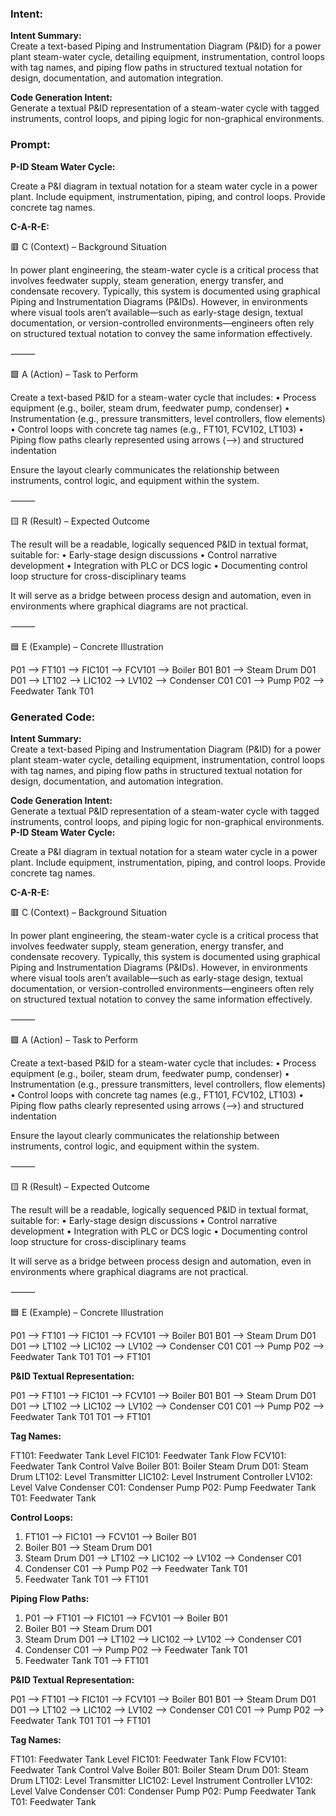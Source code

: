 ### Intent:
**Intent Summary:**  
Create a text-based Piping and Instrumentation Diagram (P&ID) for a power plant steam-water cycle, detailing equipment, instrumentation, control loops with tag names, and piping flow paths in structured textual notation for design, documentation, and automation integration.  

**Code Generation Intent:**  
Generate a textual P&ID representation of a steam-water cycle with tagged instruments, control loops, and piping logic for non-graphical environments.

### Prompt:
**P-ID Steam Water Cycle:**

Create a P&I diagram in textual notation for a steam water cycle in a power plant. Include equipment, instrumentation, piping, and control loops. Provide concrete tag names.

**C-A-R-E:**

🟥 C (Context) – Background Situation

In power plant engineering, the steam-water cycle is a critical process that involves feedwater supply, steam generation, energy transfer, and condensate recovery. Typically, this system is documented using graphical Piping and Instrumentation Diagrams (P&IDs). However, in environments where visual tools aren’t available—such as early-stage design, textual documentation, or version-controlled environments—engineers often rely on structured textual notation to convey the same information effectively.

⸻

🟩 A (Action) – Task to Perform

Create a text-based P&ID for a steam-water cycle that includes:
	•	Process equipment (e.g., boiler, steam drum, feedwater pump, condenser)
	•	Instrumentation (e.g., pressure transmitters, level controllers, flow elements)
	•	Control loops with concrete tag names (e.g., FT101, FCV102, LT103)
	•	Piping flow paths clearly represented using arrows (-->) and structured indentation

Ensure the layout clearly communicates the relationship between instruments, control logic, and equipment within the system.

⸻

🟨 R (Result) – Expected Outcome

The result will be a readable, logically sequenced P&ID in textual format, suitable for:
	•	Early-stage design discussions
	•	Control narrative development
	•	Integration with PLC or DCS logic
	•	Documenting control loop structure for cross-disciplinary teams

It will serve as a bridge between process design and automation, even in environments where graphical diagrams are not practical.

⸻

🟦 E (Example) – Concrete Illustration

P01  --> FT101 --> FIC101 --> FCV101 --> Boiler B01
B01  --> Steam Drum D01
D01  --> LT102 --> LIC102 --> LV102 --> Condenser C01
C01  --> Pump P02 --> Feedwater Tank T01

### Generated Code:
**Intent Summary:**  
Create a text-based Piping and Instrumentation Diagram (P&ID) for a power plant steam-water cycle, detailing equipment, instrumentation, control loops with tag names, and piping flow paths in structured textual notation for design, documentation, and automation integration.  

**Code Generation Intent:**  
Generate a textual P&ID representation of a steam-water cycle with tagged instruments, control loops, and piping logic for non-graphical environments.
**P-ID Steam Water Cycle:**

Create a P&I diagram in textual notation for a steam water cycle in a power plant. Include equipment, instrumentation, piping, and control loops. Provide concrete tag names.

**C-A-R-E:**

🟥 C (Context) – Background Situation

In power plant engineering, the steam-water cycle is a critical process that involves feedwater supply, steam generation, energy transfer, and condensate recovery. Typically, this system is documented using graphical Piping and Instrumentation Diagrams (P&IDs). However, in environments where visual tools aren’t available—such as early-stage design, textual documentation, or version-controlled environments—engineers often rely on structured textual notation to convey the same information effectively.

⸻

🟩 A (Action) – Task to Perform

Create a text-based P&ID for a steam-water cycle that includes:
	•	Process equipment (e.g., boiler, steam drum, feedwater pump, condenser)
	•	Instrumentation (e.g., pressure transmitters, level controllers, flow elements)
	•	Control loops with concrete tag names (e.g., FT101, FCV102, LT103)
	•	Piping flow paths clearly represented using arrows (-->) and structured indentation

Ensure the layout clearly communicates the relationship between instruments, control logic, and equipment within the system.

⸻

🟨 R (Result) – Expected Outcome

The result will be a readable, logically sequenced P&ID in textual format, suitable for:
	•	Early-stage design discussions
	•	Control narrative development
	•	Integration with PLC or DCS logic
	•	Documenting control loop structure for cross-disciplinary teams

It will serve as a bridge between process design and automation, even in environments where graphical diagrams are not practical.

⸻

🟦 E (Example) – Concrete Illustration

P01  --> FT101 --> FIC101 --> FCV101 --> Boiler B01
B01  --> Steam Drum D01
D01  --> LT102 --> LIC102 --> LV102 --> Condenser C01
C01  --> Pump P02 --> Feedwater Tank T01
T01  --> FT101

**P&ID Textual Representation:**

P01 --> FT101 --> FIC101 --> FCV101 --> Boiler B01
B01 --> Steam Drum D01
D01 --> LT102 --> LIC102 --> LV102 --> Condenser C01
C01 --> Pump P02 --> Feedwater Tank T01
T01 --> FT101

**Tag Names:**

FT101: Feedwater Tank Level
FIC101: Feedwater Tank Flow
FCV101: Feedwater Tank Control Valve
Boiler B01: Boiler
Steam Drum D01: Steam Drum
LT102: Level Transmitter
LIC102: Level Instrument Controller
LV102: Level Valve
Condenser C01: Condenser
Pump P02: Pump
Feedwater Tank T01: Feedwater Tank

**Control Loops:**

1. FT101 --> FIC101 --> FCV101 --> Boiler B01
2. Boiler B01 --> Steam Drum D01
3. Steam Drum D01 --> LT102 --> LIC102 --> LV102 --> Condenser C01
4. Condenser C01 --> Pump P02 --> Feedwater Tank T01
5. Feedwater Tank T01 --> FT101

**Piping Flow Paths:**

1. P01 --> FT101 --> FIC101 --> FCV101 --> Boiler B01
2. Boiler B01 --> Steam Drum D01
3. Steam Drum D01 --> LT102 --> LIC102 --> LV102 --> Condenser C01
4. Condenser C01 --> Pump P02 --> Feedwater Tank T01
5. Feedwater Tank T01 --> FT101

**P&ID Textual Representation:**

P01 --> FT101 --> FIC101 --> FCV101 --> Boiler B01
B01 --> Steam Drum D01
D01 --> LT102 --> LIC102 --> LV102 --> Condenser C01
C01 --> Pump P02 --> Feedwater Tank T01
T01 --> FT101

**Tag Names:**

FT101: Feedwater Tank Level
FIC101: Feedwater Tank Flow
FCV101: Feedwater Tank Control Valve
Boiler B01: Boiler
Steam Drum D01: Steam Drum
LT102: Level Transmitter
LIC102: Level Instrument Controller
LV102: Level Valve
Condenser C01: Condenser
Pump P02: Pump
Feedwater Tank T01: Feedwater Tank
